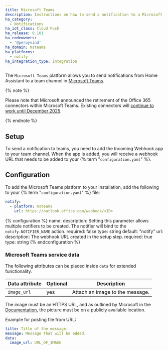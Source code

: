 ```yaml
---
title: Microsoft Teams
description: Instructions on how to send a notification to a Microsoft Teams channel.
ha_category:
  - Notifications
ha_iot_class: Cloud Push
ha_release: 0.101
ha_codeowners:
  - '@peroyvind'
ha_domain: msteams
ha_platforms:
  - notify
ha_integration_type: integration
---
```


The `Microsoft Teams` platform allows you to send notifications from Home Assistant to a team channel in [Microsoft Teams](https://www.microsoft.com/microsoft-teams/group-chat-software).

{% note %}

Please note that Microsoft announced the retirement of the Office 365 connectors within Microsoft Teams. Existing connectors will [continue to work until December 2025](https://devblogs.microsoft.com/microsoft365dev/retirement-of-office-365-connectors-within-microsoft-teams/).

{% endnote %}

## Setup

To send a notification to teams, you need to add the Incoming Webhook app to your team channel. When the app is added, you will receive a webhook URL that needs to be added to your {% term "`configuration.yaml`" %}.


## Configuration

To add the Microsoft Teams platform to your installation, add the following to your {% term "`configuration.yaml`" %} file:

```yaml
notify:
  - platform: msteams
    url: https://outlook.office.com/webhook/<ID>
```

{% configuration %}
name:
  description: Setting this parameter allows multiple notifiers to be created. The notifier will bind to the `notify.NOTIFIER_NAME` action.
  required: false
  type: string
  default: "notify"
url:
  description: The webhook URL created in the setup step.
  required: true
  type: string
{% endconfiguration %}

### Microsoft Teams service data

The following attributes can be placed inside `data` for extended functionality.

| Data attribute | Optional | Description                     |
| ---------------------- | -------- | ------------------------------- |
| `image_url`            | yes      | Attach an image to the message. |

The image must be an HTTPS URL, and as outlined by Microsoft in the [Documentation](https://learn.microsoft.com/en-us/microsoftteams/platform/task-modules-and-cards/cards/cards-reference#common-properties-for-all-cards), the picture must be on a publicly available location.

Example for posting file from URL:

```yaml
title: Title of the message.
message: Message that will be added.
data:
  image_url: URL_OF_IMAGE
```
